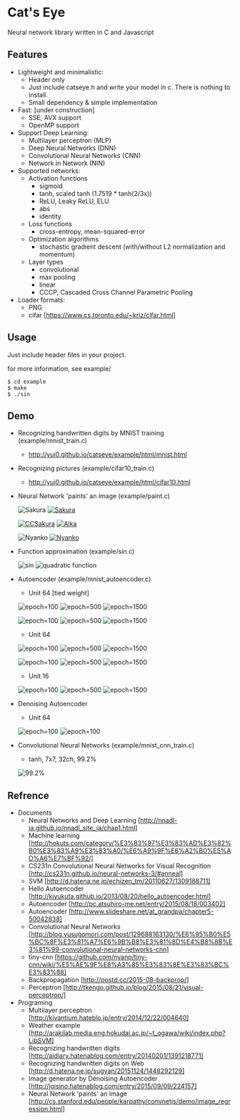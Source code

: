 # Cat's Eye
Neural network library written in C and Javascript

## Features
- Lightweight and minimalistic:
  - Header only
  - Just include catseye.h and write your model in c. There is nothing to install.
  - Small dependency & simple implementation
- Fast: [under construction]
  - SSE, AVX support
  - OpenMP support
- Support Deep Learning:
  - Multilayer perceptron (MLP)
  - Deep Neural Networks (DNN)
  - Convolutional Neural Networks (CNN)
  - Network in Network (NIN)
- Supported networks:
  - Activation functions
    - sigmoid
    - tanh, scaled tanh (1.7519 * tanh(2/3x))
    - ReLU, Leaky ReLU, ELU
    - abs
    - identity
  - Loss functions
    - cross-entropy, mean-squared-error
  - Optimization algorithms
    - stochastic gradient descent (with/without L2 normalization and momentum)
  - Layer types
    - convolutional
    - max pooling
    - linear
    - CCCP, Cascaded Cross Channel Parametric Pooling
- Loader formats:
  - PNG
  - cifar [https://www.cs.toronto.edu/~kriz/cifar.html]

## Usage
Just include header files in your project.

for more information, see example/

	$ cd example
	$ make
	$ ./sin

## Demo
- Recognizing handwritten digits by MNIST training (example/mnist_train.c)
  - http://yui0.github.io/catseye/example/html/mnist.html

- Recognizing pictures (example/cifar10_train.c)
  - http://yui0.github.io/catseye/example/html/cifar10.html

- Neural Network 'paints' an image (example/paint.c)

  ![Sakura](example/paint_sakura.png)
  [![Sakura](example/paint_sakura0499.png)](http://www.youtube.com/watch?v=445ilzeKtto)

  [![CCSakura](example/paint_ccsakura0149.png)](http://www.youtube.com/watch?v=CnZ-z2C64_8)
  [![Aika](example/paint_aika0499.png)](http://www.youtube.com/watch?v=Q6ylERYqoWE)

  ![Nyanko](example/paint_cat.png)
  [![Nyanko](example/paint_cat0499.png)](http://www.youtube.com/watch?v=qy_R2gp5rx0)

- Function approximation (example/sin.c)

  ![sin](example/sin.png)
  ![quadratic function](example/quadratic.png)

- Autoencoder (example/mnist_autoencoder.c)
  - Unit 64 [tied weight]

  ![epoch=100](example/mnist_autoencoder_u64ae_s100.png "epoch=100")
  ![epoch=500](example/mnist_autoencoder_u64ae_s500.png "epoch=500")
  ![epoch=1500](example/mnist_autoencoder_u64ae_s1500.png "epoch=1500")

  ![epoch=100](example/mnist_autoencoder_weights_u64ae_s100.png "epoch=100")
  ![epoch=500](example/mnist_autoencoder_weights_u64ae_s500.png "epoch=500")
  ![epoch=1500](example/mnist_autoencoder_weights_u64ae_s1500.png "epoch=1500")

  - Unit 64

  ![epoch=100](example/mnist_autoencoder_u64_s100.png "epoch=100")
  ![epoch=500](example/mnist_autoencoder_u64_s500.png "epoch=500")
  ![epoch=1500](example/mnist_autoencoder_u64_s1500.png "epoch=1500")

  ![epoch=100](example/mnist_autoencoder_weights_u64_s100.png "epoch=100")
  ![epoch=500](example/mnist_autoencoder_weights_u64_s500.png "epoch=500")
  ![epoch=1500](example/mnist_autoencoder_weights_u64_s1500.png "epoch=1500")

  - Unit 16

  ![epoch=100](example/mnist_autoencoder_u16_s100.png "epoch=100")
  ![epoch=500](example/mnist_autoencoder_u16_s500.png "epoch=500")
  ![epoch=1500](example/mnist_autoencoder_u16_s1500.png "epoch=1500")

- Denoising Autoencoder
  - Unit 64

  ![epoch=100](example/mnist_autoencoder_u64da_s100.png "epoch=100")
  ![epoch=100](example/mnist_autoencoder_weights_u64da_s100.png "epoch=100")

- Convolutional Neural Networks (example/mnist_cnn_train.c)
  - tanh, 7x7, 32ch, 99.2%

  ![99.2%](example/mnist_cnn_train_32ch_k7.png "Convolutional")

## Refrence
- Documents
  - Neural Networks and Deep Learning [http://nnadl-ja.github.io/nnadl_site_ja/chap1.html]
  - Machine learning [http://hokuts.com/category/%E3%83%97%E3%83%AD%E3%82%B0%E3%83%A9%E3%83%A0/%E6%A9%9F%E6%A2%B0%E5%AD%A6%E7%BF%92/]
  - CS231n Convolutional Neural Networks for Visual Recognition [http://cs231n.github.io/neural-networks-3/#anneal]
  - SVM [http://d.hatena.ne.jp/echizen_tm/20110627/1309188711]
  - Hello Autoencoder [http://kiyukuta.github.io/2013/08/20/hello_autoencoder.html]
  - Autoencoder [http://pc.atsuhiro-me.net/entry/2015/08/18/003402]
  - Autoencoder [http://www.slideshare.net/at_grandpa/chapter5-50042838]
  - Convolutional Neural Networks [http://blog.yusugomori.com/post/129688163130/%E6%95%B0%E5%BC%8F%E3%81%A7%E6%9B%B8%E3%81%8D%E4%B8%8B%E3%81%99-convolutional-neural-networks-cnn]
  - tiny-cnn [https://github.com/nyanp/tiny-cnn/wiki/%E5%AE%9F%E8%A3%85%E3%83%8E%E3%83%BC%E3%83%88]
  - Backpropagation [http://postd.cc/2015-08-backprop/]
  - Perceptron [http://tkengo.github.io/blog/2015/08/21/visual-perceptron/]
- Programing
  - Multilayer perceptron [http://kivantium.hateblo.jp/entry/2014/12/22/004640]
  - Weather example [http://arakilab.media.eng.hokudai.ac.jp/~t_ogawa/wiki/index.php?LibSVM]
  - Recognizing handwritten digits [http://aidiary.hatenablog.com/entry/20140201/1391218771]
  - Recognizing handwritten digits on Web [http://d.hatena.ne.jp/sugyan/20151124/1448292129]
  - Image generator by Denoising Autoencoder [http://joisino.hatenablog.com/entry/2015/09/09/224157]
  - Neural Network 'paints' an image [http://cs.stanford.edu/people/karpathy/convnetjs/demo/image_regression.html]
